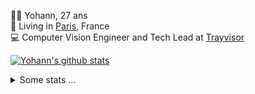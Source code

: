 <p>
  👨🏻 <bold>Yohann</bold>, 27 ans<br/>
  💼 Living in <a href="https://www.google.com/maps?q=paris">Paris</a>, France<br/>
  💻 Computer Vision Engineer and Tech Lead at <a href="https://trayvisor.com/">Trayvisor</a><br/>
</p>

<a href="https://github.com/anuraghazra/github-readme-stats"><img align="center" src="https://github-readme-stats-go94hl40s-yohann84l.vercel.app//api?username=yohann84L&show_icons=true&include_all_commits=true" alt="Yohann's github stats" /> </a>


<details>
  <summary>Some stats ...</summary><br/>
  

<!--START_SECTION:waka-->
![Code Time](http://img.shields.io/badge/Code%20Time-370%20hrs%208%20mins-blue)

![Profile Views](http://img.shields.io/badge/Profile%20Views-0-blue)

**🐱 My GitHub Data** 

> 🏆 30 Contributions in the Year 2023
 > 
> 📦 440.5 kB Used in GitHub's Storage 
 > 
> 🚫 Not Opted to Hire
 > 
> 📜 24 Public Repositories 
 > 
> 🔑 21 Private Repositories  
 > 
**I'm an Early 🐤** 

```text
🌞 Morning    290 commits    ████████░░░░░░░░░░░░░░░░░   32.95% 
🌆 Daytime    507 commits    ██████████████░░░░░░░░░░░   57.61% 
🌃 Evening    81 commits     ██░░░░░░░░░░░░░░░░░░░░░░░   9.2% 
🌙 Night      2 commits      ░░░░░░░░░░░░░░░░░░░░░░░░░   0.23%

```
📅 **I'm Most Productive on Tuesday** 

```text
Monday       111 commits    ███░░░░░░░░░░░░░░░░░░░░░░   12.61% 
Tuesday      207 commits    ██████░░░░░░░░░░░░░░░░░░░   23.52% 
Wednesday    195 commits    █████░░░░░░░░░░░░░░░░░░░░   22.16% 
Thursday     155 commits    ████░░░░░░░░░░░░░░░░░░░░░   17.61% 
Friday       198 commits    █████░░░░░░░░░░░░░░░░░░░░   22.5% 
Saturday     14 commits     ░░░░░░░░░░░░░░░░░░░░░░░░░   1.59% 
Sunday       0 commits      ░░░░░░░░░░░░░░░░░░░░░░░░░   0.0%

```


📊 **This Week I Spent My Time On** 

```text
⌚︎ Time Zone: Europe/Paris

💬 Programming Languages: 
Python                   2 hrs 42 mins       ██████████░░░░░░░░░░░░░░░   40.71% 
JavaScript               1 hr 29 mins        █████░░░░░░░░░░░░░░░░░░░░   22.33% 
YAML                     1 hr 26 mins        █████░░░░░░░░░░░░░░░░░░░░   21.72% 
SQL                      17 mins             █░░░░░░░░░░░░░░░░░░░░░░░░   4.4% 
HTTP Request             15 mins             █░░░░░░░░░░░░░░░░░░░░░░░░   3.77%

🔥 Editors: 
WebStorm                 3 hrs 16 mins       ████████████░░░░░░░░░░░░░   49.19% 
PyCharm                  3 hrs 16 mins       ████████████░░░░░░░░░░░░░   49.1% 
VS Code                  6 mins              ░░░░░░░░░░░░░░░░░░░░░░░░░   1.71%

💻 Operating System: 
Mac                      6 hrs 40 mins       █████████████████████████   100.0%

```

**I Mostly Code in Python** 

```text
Python                   18 repos            ██████████████░░░░░░░░░░░   56.25% 
Java                     6 repos             ████░░░░░░░░░░░░░░░░░░░░░   18.75% 
JavaScript               2 repos             █░░░░░░░░░░░░░░░░░░░░░░░░   6.25% 
R                        2 repos             █░░░░░░░░░░░░░░░░░░░░░░░░   6.25% 
HTML                     1 repo              ░░░░░░░░░░░░░░░░░░░░░░░░░   3.12%

```



 Last Updated on 20/01/2023 01:42:41 UTC
<!--END_SECTION:waka-->
